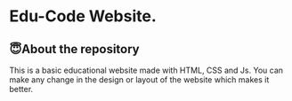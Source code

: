 # Edu-Code Website.

## 😇About the repository
 This is a basic educational website made with HTML, CSS and Js. You can make any change in the design or layout of the website which makes it better.



